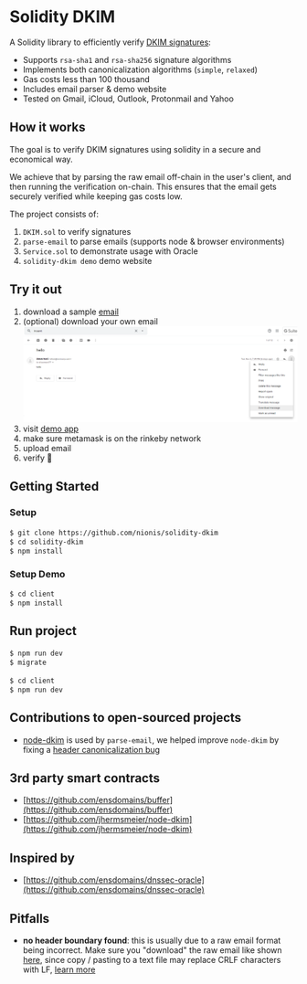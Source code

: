# Solidity DKIM

A Solidity library to efficiently verify [DKIM signatures](https://tools.ietf.org/html/rfc6376):

- Supports `rsa-sha1` and `rsa-sha256` signature algorithms
- Implements both canonicalization algorithms (`simple`, `relaxed`)
- Gas costs less than 100 thousand
- Includes email parser & demo website
- Tested on Gmail, iCloud, Outlook, Protonmail and Yahoo

## How it works

The goal is to verify DKIM signatures using solidity in a secure and economical way.

We achieve that by parsing the raw email off-chain in the user's client, and then running the verification on-chain.
This ensures that the email gets securely verified while keeping gas costs low.

The project consists of:

1. `DKIM.sol` to verify signatures
2. `parse-email` to parse emails (supports node & browser environments)
3. `Service.sol` to demonstrate usage with Oracle
4. `solidity-dkim demo` demo website

## Try it out

1. download a sample [email](/test/emails)
2. (optional) download your own email ![download](/download.png)
3. visit [demo app](https://dkim-oracle-demo-gold-psi.now.sh/)
4. make sure metamask is on the rinkeby network
5. upload email
6. verify 🎉

## Getting Started

### Setup

```
$ git clone https://github.com/nionis/solidity-dkim
$ cd solidity-dkim
$ npm install
```

### Setup Demo

```
$ cd client
$ npm install
```

## Run project

```
$ npm run dev
$ migrate

$ cd client
$ npm run dev
```

## Contributions to open-sourced projects

- [node-dkim](https://github.com/jhermsmeier/node-dkim) is used by `parse-email`, we helped improve `node-dkim` by fixing a [header canonicalization bug](https://github.com/jhermsmeier/node-dkim/pull/13)

## 3rd party smart contracts

- [https://github.com/ensdomains/buffer](https://github.com/ensdomains/buffer)
- [https://github.com/jhermsmeier/node-dkim](https://github.com/jhermsmeier/node-dkim)

## Inspired by

- [https://github.com/ensdomains/dnssec-oracle](https://github.com/ensdomains/dnssec-oracle)

## Pitfalls

- **no header boundary found**: this is usually due to a raw email format being incorrect. Make sure you "download" the raw email like shown [here](https://github.com/nionis/solidity-dkim#try-it-out), since copy / pasting to a text file may replace CRLF characters with LF, [learn more](https://tools.ietf.org/html/rfc6376#section-3.4)
